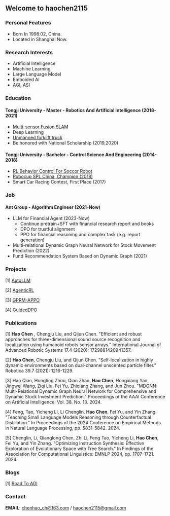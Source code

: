 ## Welcome to haochen2115
### Personal Features
- Born In 1998.02, China.
- Located in Shanghai Now.

### Research Interests
- Artificial Intelligence
- Machine Learning 
- Large Language Model
- Emboided AI
- AGI, ASI

### Education
#### Tongji University - Master - Robotics And Artificial Intelligence (2018-2021)
- [Multi-sensor Fusion SLAM](https://doi.org/10.1017/S0263574720001046)
- Deep Learning
- [Unmanned forklift truck](https://rail.tongji.edu.cn/_upload/article/videos/06/e3/32693241466286c394a98d9a82eb/bbd9c4a4-d046-4d1a-9baf-1d0d6b6ffc6b.mp4)
- Be honored with National Scholarship (2019,2020)

#### Tongji University - Bachelor - Control Science And Engineering (2014-2018)
- [RL Behavior Control For Soccor Robot](https://github.com/haochen2115/Nao_Behavior_RL)
- [Robocup SPL China, Champion (2018)](https://rail.tongji.edu.cn/_upload/article/videos/4b/94/d21fb4bb478fb7cb86f7d8eccea5/921f8edc-3e54-4249-b954-350dd248a317.mp4)
- Smart Car Racing Contest, First Place (2017)

### Job
#### Ant Group - Algorithm Engineer (2021-Now)
- LLM for Financial Agent (2023-Now)
    - Continue pretrain+SFT with financial research report and books
    - DPO for trustful alignment
    - PPO for financial reasoning and complex task (e.g. report generation)
- Multi-relational Dynamic Graph Neural Network for Stock Movement Prediction (2022)
- Fund Recommendation System Based on Dynamic Graph (2021)

### Projects
[1] [AutoLLM](https://github.com/haochen2115/AutoLLM)

[2] [AgenticRL](https://github.com/haochen2115/AgenticRL)

[3] [GPRM-APPO](https://github.com/haochen2115/GPRM-APPO)

[4] [GuidedDPO](https://github.com/haochen2115/GuidedDPO)

### Publications
[1] **Hao Chen** , Chengju Liu, and Qijun Chen. "Efficient and robust approaches for three-dimensional sound source recognition and localization using humanoid robots sensor arrays." International Journal of Advanced Robotic Systems 17.4 (2020): 1729881420941357.

[2] **Hao Chen**, Chengju Liu, and Qijun Chen. "Self-localization in highly dynamic environments based on dual-channel unscented particle filter." Robotica 39.7 (2021): 1216-1229.

[3] Hao Qian, Hongting Zhou, Qian Zhao, **Hao Chen**, Hongxiang Yao, Jingwei Wang, Ziqi Liu, Fei Yu, Zhiqiang Zhang, and Jun Zhou. "MDGNN: Multi-Relational Dynamic Graph Neural Network for Comprehensive and Dynamic Stock Investment Prediction." Proceedings of the AAAI Conference on Artificial Intelligence. Vol. 38. No. 13. 2024.

[4] Feng, Tao, Yicheng Li, Li Chenglin, **Hao Chen**, Fei Yu, and Yin Zhang. "Teaching Small Language Models Reasoning through Counterfactual Distillation." In Proceedings of the 2024 Conference on Empirical Methods in Natural Language Processing, pp. 5831-5842. 2024.

[5] Chenglin, Li, Qianglong Chen, Zhi Li, Feng Tao, Yicheng Li, **Hao Chen**, Fei Yu, and Yin Zhang. "Optimizing Instruction Synthesis: Effective Exploration of Evolutionary Space with Tree Search." In Findings of the Association for Computational Linguistics: EMNLP 2024, pp. 1707-1721. 2024.

### Blogs
[1] [Road To AGI](https://www.zhihu.com/column/c_1768575645033091072)

### Contact

**EMAIL**: chenhao_ch@163.com / haochen2115@gmail.com
